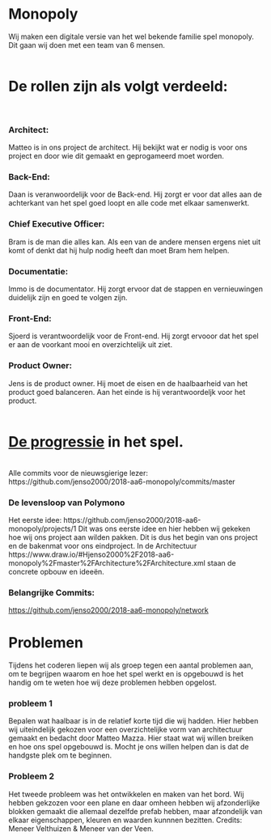 # Monopoly 

Wij maken een digitale versie van het wel bekende familie spel monopoly. <br>
Dit gaan wij doen met een team van 6 mensen. <br>
<br>
# De rollen zijn als volgt verdeeld: <br>
<br>
<H3> Architect:</H3>  Matteo is in ons project de architect. Hij bekijkt wat er nodig is voor ons project en door wie dit gemaakt en geprogameerd moet worden. <br>

<H3>Back-End:</H3> Daan is veranwoordelijk voor de Back-end. Hij zorgt er voor dat alles aan de achterkant van het spel goed loopt en alle code met elkaar samenwerkt. <br>

<H3>Chief Executive Officer:</H3> Bram is de man die alles kan. Als een van de andere mensen ergens niet uit komt of denkt dat hij hulp nodig heeft dan moet Bram hem helpen. <br>

<H3>Documentatie:</H3> Immo is de documentator. Hij zorgt ervoor dat de stappen en vernieuwingen duidelijk zijn en goed te volgen zijn.

<H3>Front-End:</H3> Sjoerd is verantwoordelijk voor de Front-end. Hij zorgt ervooor dat het spel er aan de voorkant mooi en overzichtelijk uit ziet. <br>

<H3>Product Owner:</H3> Jens is de product owner. Hij moet de eisen en de haalbaarheid van het product goed balanceren. Aan het einde is hij verantwoordeljk voor het product. <br>


<br>
<H1> <a href="https://github.com/jenso2000/2018-aa6-monopoly/blob/master/Progressie%20spel"> De progressie</a> in het spel. </H1> <br>
Alle commits voor de nieuwsgierige lezer: <br> https://github.com/jenso2000/2018-aa6-monopoly/commits/master<br>
<h3>De levensloop van Polymono </h3>
Het eerste idee: https://github.com/jenso2000/2018-aa6-monopoly/projects/1 
Dit was ons eerste idee en hier hebben wij gekeken hoe wij ons project aan wilden pakken. Dit is dus het begin van ons project en de bakenmat voor ons eindproject. In de Architectuur https://www.draw.io/#Hjenso2000%2F2018-aa6-monopoly%2Fmaster%2FArchitecture%2FArchitecture.xml staan de concrete opbouw en ideeën. <br>
<h3>Belangrijke Commits: </h3> 

https://github.com/jenso2000/2018-aa6-monopoly/network

<h1> Problemen </H1>

Tijdens het coderen liepen wij als groep tegen een aantal problemen aan, om te begrijpen waarom en hoe het spel werkt en is opgebouwd is het handig om te weten hoe wij deze problemen hebben opgelost.<br>
<h3>probleem 1</h3>
Bepalen wat haalbaar is in de relatief korte tijd die wij hadden. Hier hebben wij uiteindelijk gekozen voor een overzichtelijke vorm van architectuur gemaakt en bedacht door Matteo Mazza. Hier staat wat wij willen breiken en hoe ons spel opgebouwd is. Mocht je ons willen helpen dan is dat de handgste plek om te beginnen.<br>
<h3>Probleem 2</h3>
Het tweede probleem was het ontwikkelen en maken van het bord. Wij hebben gekzozen voor een plane en daar omheen hebben wij afzonderlijke blokken gemaakt die allemaal dezelfde prefab hebben, maar afzondelijk van elkaar eigenschappen, kleuren en waarden kunnnen bezitten.
Credits: Meneer Velthuizen & Meneer van der Veen. <br>
